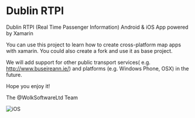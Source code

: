 Dublin RTPI
===========

Dublin RTPI (Real Time Passenger Information) Android &amp; iOS App powered by Xamarin

You can use this project to learn how to create cross-platform map apps with xamarin. You could also create a fork and use it as base project.

We will add support for other public transport services( e.g. http://www.buseireann.ie/) and platforms (e.g. Windows Phone, OSX) in the future.

Hope you enjoy it!

The @WolkSoftwareLtd Team

![iOS](http://i.imgur.com/CBCfRX4.jpg)
